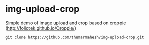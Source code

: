 # img-upload-crop
Simple demo of image upload and crop based on croppie (http://foliotek.github.io/Croppie/)

`git clone https://github.com/thumarmahesh/img-upload-crop.git`
